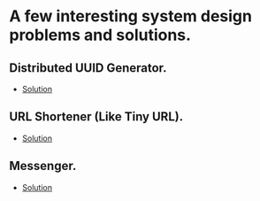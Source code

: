 # A few interesting system design problems and solutions.

## Distributed UUID Generator.
* [Solution](./distributed-unique-id-generator/distributedUUID.md)

## URL Shortener (Like Tiny URL).
* [Solution](./url-shortener/urlShortener.md)

## Messenger.
* [Solution](./messenger/messenger.md)

